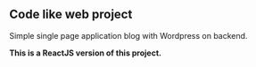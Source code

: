 ## Code like web project
Simple single page application blog with Wordpress on backend.

**This is a ReactJS version of this project.**
